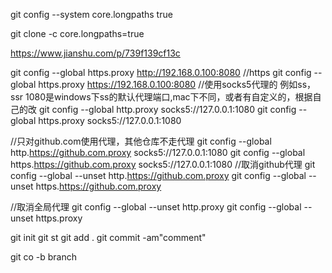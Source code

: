 git config --system core.longpaths true

git clone -c core.longpaths=true <repo-url>

  

https://www.jianshu.com/p/739f139cf13c

git config --global https.proxy http://192.168.0.100:8080
//https
git config --global https.proxy https://192.168.0.100:8080
//使用socks5代理的 例如ss，ssr 1080是windows下ss的默认代理端口,mac下不同，或者有自定义的，根据自己的改
git config --global http.proxy socks5://127.0.0.1:1080
git config --global https.proxy socks5://127.0.0.1:1080

//只对github.com使用代理，其他仓库不走代理
git config --global http.https://github.com.proxy socks5://127.0.0.1:1080
git config --global https.https://github.com.proxy socks5://127.0.0.1:1080
//取消github代理
git config --global --unset http.https://github.com.proxy
git config --global --unset https.https://github.com.proxy

//取消全局代理
git config --global --unset http.proxy
git config --global --unset https.proxy


git init
git st
git add .
 git commit -am"comment"

 git co -b branch